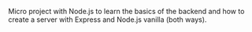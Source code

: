 Micro project with Node.js to learn the basics of the backend and how to create a server with Express and Node.js vanilla (both ways).